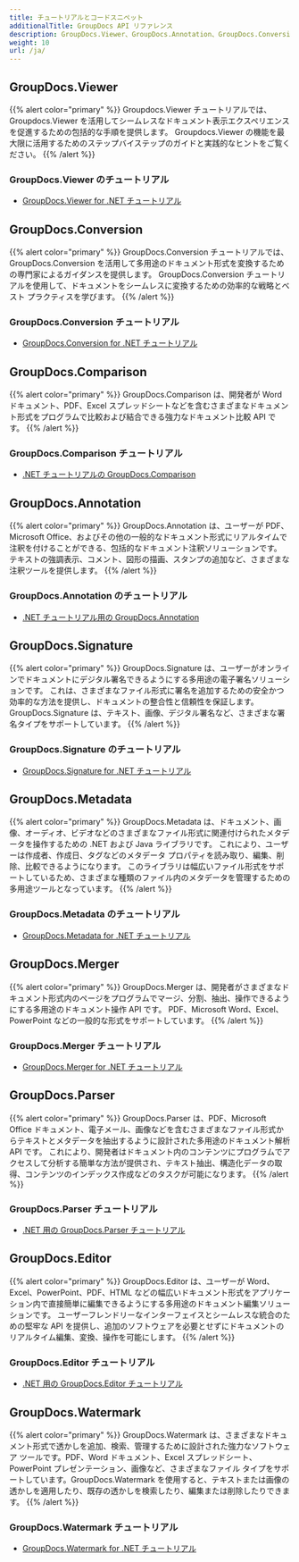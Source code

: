 ```yaml
---
title: チュートリアルとコードスニペット
additionalTitle: GroupDocs API リファレンス
description: GroupDocs.Viewer、GroupDocs.Annotation、GroupDocs.Conversion、その他の製品などの GroupDocs 製品のチュートリアルとコード スニペット。
weight: 10
url: /ja/
---
```


## GroupDocs.Viewer
{{% alert color="primary" %}}
Groupdocs.Viewer チュートリアルでは、Groupdocs.Viewer を活用してシームレスなドキュメント表示エクスペリエンスを促進するための包括的な手順を提供します。 Groupdocs.Viewer の機能を最大限に活用するためのステップバイステップのガイドと実践的なヒントをご覧ください。
{{% /alert %}}

### GroupDocs.Viewer のチュートリアル
- [GroupDocs.Viewer for .NET チュートリアル](../viewer/ja/net/)


## GroupDocs.Conversion
{{% alert color="primary" %}}
GroupDocs.Conversion チュートリアルでは、GroupDocs.Conversion を活用して多用途のドキュメント形式を変換するための専門家によるガイダンスを提供します。 GroupDocs.Conversion チュートリアルを使用して、ドキュメントをシームレスに変換するための効率的な戦略とベスト プラクティスを学びます。
{{% /alert %}}

### GroupDocs.Conversion チュートリアル
- [GroupDocs.Conversion for .NET チュートリアル](../conversion/ja/net/)


## GroupDocs.Comparison
{{% alert color="primary" %}}
GroupDocs.Comparison は、開発者が Word ドキュメント、PDF、Excel スプレッドシートなどを含むさまざまなドキュメント形式をプログラムで比較および結合できる強力なドキュメント比較 API です。
{{% /alert %}}

### GroupDocs.Comparison チュートリアル
- [.NET チュートリアルの GroupDocs.Comparison](../comparison/ja/net/)


## GroupDocs.Annotation
{{% alert color="primary" %}}
GroupDocs.Annotation は、ユーザーが PDF、Microsoft Office、およびその他の一般的なドキュメント形式にリアルタイムで注釈を付けることができる、包括的なドキュメント注釈ソリューションです。 テキストの強調表示、コメント、図形の描画、スタンプの追加など、さまざまな注釈ツールを提供します。
{{% /alert %}}

### GroupDocs.Annotation のチュートリアル
- [.NET チュートリアル用の GroupDocs.Annotation](../annotation/ja/net/)


## GroupDocs.Signature
{{% alert color="primary" %}}
GroupDocs.Signature は、ユーザーがオンラインでドキュメントにデジタル署名できるようにする多用途の電子署名ソリューションです。 これは、さまざまなファイル形式に署名を追加するための安全かつ効率的な方法を提供し、ドキュメントの整合性と信頼性を保証します。 GroupDocs.Signature は、テキスト、画像、デジタル署名など、さまざまな署名タイプをサポートしています。
{{% /alert %}}

### GroupDocs.Signature のチュートリアル
- [GroupDocs.Signature for .NET チュートリアル](../signature/ja/net/)


## GroupDocs.Metadata
{{% alert color="primary" %}}
GroupDocs.Metadata は、ドキュメント、画像、オーディオ、ビデオなどのさまざまなファイル形式に関連付けられたメタデータを操作するための .NET および Java ライブラリです。 これにより、ユーザーは作成者、作成日、タグなどのメタデータ プロパティを読み取り、編集、削除、比較できるようになります。 このライブラリは幅広いファイル形式をサポートしているため、さまざまな種類のファイル内のメタデータを管理するための多用途ツールとなっています。
{{% /alert %}}

### GroupDocs.Metadata のチュートリアル
- [GroupDocs.Metadata for .NET チュートリアル](../metadata/ja/net/)


## GroupDocs.Merger
{{% alert color="primary" %}}
GroupDocs.Merger は、開発者がさまざまなドキュメント形式内のページをプログラムでマージ、分割、抽出、操作できるようにする多用途のドキュメント操作 API です。 PDF、Microsoft Word、Excel、PowerPoint などの一般的な形式をサポートしています。
{{% /alert %}}

### GroupDocs.Merger チュートリアル
- [GroupDocs.Merger for .NET チュートリアル](../merger/ja/net/)


## GroupDocs.Parser
{{% alert color="primary" %}}
GroupDocs.Parser は、PDF、Microsoft Office ドキュメント、電子メール、画像などを含むさまざまなファイル形式からテキストとメタデータを抽出するように設計された多用途のドキュメント解析 API です。 これにより、開発者はドキュメント内のコンテンツにプログラムでアクセスして分析する簡単な方法が提供され、テキスト抽出、構造化データの取得、コンテンツのインデックス作成などのタスクが可能になります。
{{% /alert %}}

### GroupDocs.Parser チュートリアル
- [.NET 用の GroupDocs.Parser チュートリアル](../parser/ja/net/)


## GroupDocs.Editor
{{% alert color="primary" %}}
GroupDocs.Editor は、ユーザーが Word、Excel、PowerPoint、PDF、HTML などの幅広いドキュメント形式をアプリケーション内で直接簡単に編集できるようにする多用途のドキュメント編集ソリューションです。 ユーザーフレンドリーなインターフェイスとシームレスな統合のための堅牢な API を提供し、追加のソフトウェアを必要とせずにドキュメントのリアルタイム編集、変換、操作を可能にします。
{{% /alert %}}

### GroupDocs.Editor チュートリアル
- [.NET 用の GroupDocs.Editor チュートリアル](../editor/ja/net/)


## GroupDocs.Watermark
{{% alert color="primary" %}}
GroupDocs.Watermark は、さまざまなドキュメント形式で透かしを追加、検索、管理するために設計された強力なソフトウェア ツールです。PDF、Word ドキュメント、Excel スプレッドシート、PowerPoint プレゼンテーション、画像など、さまざまなファイル タイプをサポートしています。GroupDocs.Watermark を使用すると、テキストまたは画像の透かしを適用したり、既存の透かしを検索したり、編集または削除したりできます。
{{% /alert %}}

### GroupDocs.Watermark チュートリアル
- [GroupDocs.Watermark for .NET チュートリアル](../watermark/ja/net/)